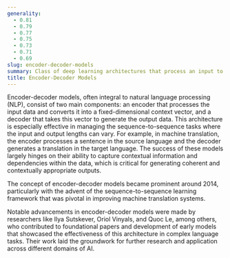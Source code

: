 ```yaml
---
generality:
  - 0.81
  - 0.79
  - 0.77
  - 0.75
  - 0.73
  - 0.71
  - 0.69
slug: encoder-decoder-models
summary: Class of deep learning architectures that process an input to generate a corresponding output.
title: Encoder-Decoder Models
---
```


Encoder-decoder models, often integral to natural language processing (NLP), consist of two main components: an encoder that processes the input data and converts it into a fixed-dimensional context vector, and a decoder that takes this vector to generate the output data. This architecture is especially effective in managing the sequence-to-sequence tasks where the input and output lengths can vary. For example, in machine translation, the encoder processes a sentence in the source language and the decoder generates a translation in the target language. The success of these models largely hinges on their ability to capture contextual information and dependencies within the data, which is critical for generating coherent and contextually appropriate outputs.

The concept of encoder-decoder models became prominent around 2014, particularly with the advent of the sequence-to-sequence learning framework that was pivotal in improving machine translation systems.

Notable advancements in encoder-decoder models were made by researchers like Ilya Sutskever, Oriol Vinyals, and Quoc Le, among others, who contributed to foundational papers and development of early models that showcased the effectiveness of this architecture in complex language tasks. Their work laid the groundwork for further research and application across different domains of AI.
